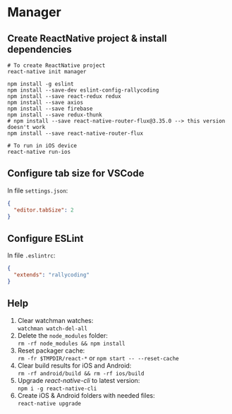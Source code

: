 # Manager

## Create ReactNative project & install dependencies

```
# To create ReactNative project
react-native init manager

npm install -g eslint
npm install --save-dev eslint-config-rallycoding
npm install --save react-redux redux
npm install --save axios
npm install --save firebase
npm install --save redux-thunk
# npm install --save react-native-router-flux@3.35.0 --> this version doesn't work
npm install --save react-native-router-flux

# To run in iOS device
react-native run-ios
```

## Configure tab size for VSCode 

In file `settings.json`:
```json
{
  "editor.tabSize": 2
}
```

## Configure ESLint

In file `.eslintrc`:
```json
{
  "extends": "rallycoding"
}
```

## Help

1. Clear watchman watches:  
`watchman watch-del-all`  
2. Delete the `node_modules` folder:  
`rm -rf node_modules && npm install`  
3. Reset packager cache:  
`rm -fr $TMPDIR/react-*` or `npm start -- --reset-cache`  
4. Clear build results for iOS and Android:  
`rm -rf android/build && rm -rf ios/build`  
5. Upgrade _react-native-cli_ to latest version:  
`npm i -g react-native-cli`  
6. Create iOS & Android folders with needed files:  
`react-native upgrade`  
